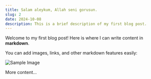 ```yaml
---
title: Salam aleykum, Allah seni gorusun.
slug: 2
date: 2024-10-08
description: This is a brief description of my first blog post.
---
```


Welcome to my first blog post! Here is where I can write content in **markdown**.

You can add images, links, and other markdown features easily:

![Sample Image](https://media1.tenor.com/m/Hx8DVMJ4Jz4AAAAd/saitama-one-punch-man.gif)

More content...
